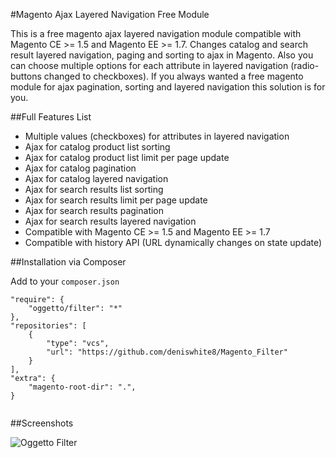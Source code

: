 #Magento Ajax Layered Navigation Free Module

This is a free magento ajax layered navigation module compatible with Magento CE >= 1.5 and Magento EE >= 1.7.
Changes catalog and search result layered navigation, paging and sorting to ajax in Magento.
Also you can choose multiple options for each attribute in layered navigation (radio-buttons changed to checkboxes).
If you always wanted a free magento module for ajax pagination, sorting and layered navigation this solution is for you.

##Full Features List

* Multiple values (checkboxes) for attributes in layered navigation
* Ajax for catalog product list sorting
* Ajax for catalog product list limit per page update
* Ajax for catalog pagination
* Ajax for catalog layered navigation
* Ajax for search results list sorting
* Ajax for search results limit per page update
* Ajax for search results pagination
* Ajax for search results layered navigation
* Compatible with  Magento CE >= 1.5 and Magento EE >= 1.7
* Compatible with history API (URL dynamically changes on state update)

##Installation via Composer

Add to your `composer.json`

```
"require": {
    "oggetto/filter": "*"
},
"repositories": [
    {
        "type": "vcs",
        "url": "https://github.com/deniswhite8/Magento_Filter"
    }
],
"extra": {
    "magento-root-dir": ".",
}


```

##Screenshots

![Oggetto Filter](http://i.imgur.com/oix7pG3.jpg)